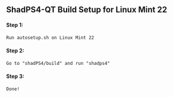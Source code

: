 ## ShadPS4-QT Build Setup for Linux Mint 22

#### Step 1:
`Run autosetup.sh on Linux Mint 22`

#### Step 2:
`Go to "shadPS4/build" and run "shadps4"`

#### Step 3:
`Done!`
